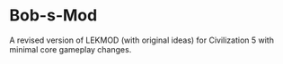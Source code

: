 # Bob-s-Mod
A revised version of LEKMOD (with original ideas) for Civilization 5 with minimal core gameplay changes.
